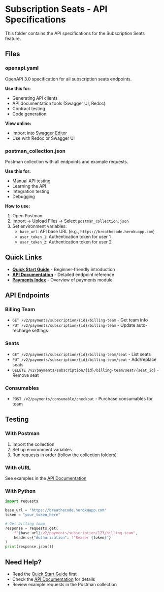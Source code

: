 # Subscription Seats - API Specifications

This folder contains the API specifications for the Subscription Seats feature.

## Files

### openapi.yaml
OpenAPI 3.0 specification for all subscription seats endpoints.

**Use this for:**
- Generating API clients
- API documentation tools (Swagger UI, Redoc)
- Contract testing
- Code generation

**View online:**
- Import into [Swagger Editor](https://editor.swagger.io/)
- Use with Redoc or Swagger UI

### postman_collection.json
Postman collection with all endpoints and example requests.

**Use this for:**
- Manual API testing
- Learning the API
- Integration testing
- Debugging

**How to use:**
1. Open Postman
2. Import → Upload Files → Select `postman_collection.json`
3. Set environment variables:
   - `base_url`: API base URL (e.g., `https://breathecode.herokuapp.com`)
   - `user_token_1`: Authentication token for user 1
   - `user_token_2`: Authentication token for user 2

## Quick Links

- **[Quick Start Guide](../../docs/payments/subscription-seats-guide.md)** - Beginner-friendly introduction
- **[API Documentation](../../docs/payments/subscription-seats-api.md)** - Detailed endpoint reference
- **[Payments Index](../../docs/payments/index.md)** - Overview of payments module

## API Endpoints

### Billing Team
- `GET /v2/payments/subscription/{id}/billing-team` - Get team info
- `PUT /v2/payments/subscription/{id}/billing-team` - Update auto-recharge settings

### Seats
- `GET /v2/payments/subscription/{id}/billing-team/seat` - List seats
- `PUT /v2/payments/subscription/{id}/billing-team/seat` - Add/replace seats
- `DELETE /v2/payments/subscription/{id}/billing-team/seat/{seat_id}` - Remove seat

### Consumables
- `POST /v2/payments/consumable/checkout` - Purchase consumables for team

## Testing

### With Postman
1. Import the collection
2. Set up environment variables
3. Run requests in order (follow the collection folders)

### With cURL
See examples in the [API Documentation](../../docs/payments/subscription-seats-api.md)

### With Python
```python
import requests

base_url = "https://breathecode.herokuapp.com"
token = "your_token_here"

# Get billing team
response = requests.get(
    f"{base_url}/v2/payments/subscription/123/billing-team",
    headers={"Authorization": f"Bearer {token}"}
)
print(response.json())
```

## Need Help?

- Read the [Quick Start Guide](../../docs/payments/subscription-seats-guide.md) first
- Check the [API Documentation](../../docs/payments/subscription-seats-api.md) for details
- Review example requests in the Postman collection

